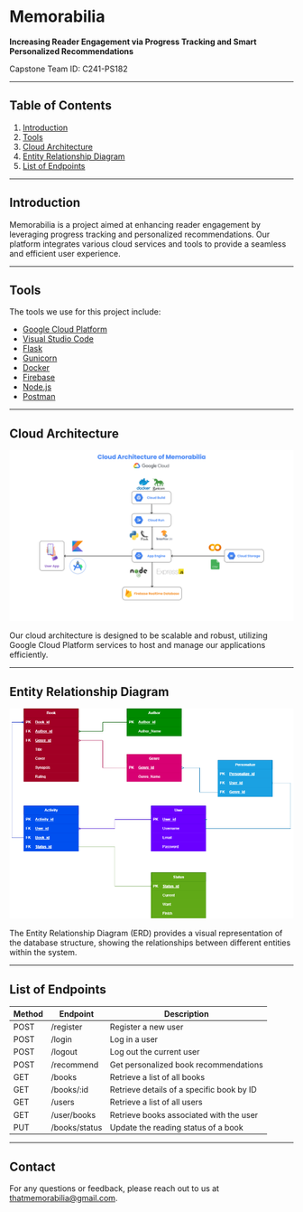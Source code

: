 
# Memorabilia
**Increasing Reader Engagement via Progress Tracking and Smart Personalized Recommendations**

Capstone Team ID: C241-PS182

---

## Table of Contents
1. [Introduction](#introduction)
2. [Tools](#tools)
3. [Cloud Architecture](#cloud-architecture)
4. [Entity Relationship Diagram](#entity-relationship-diagram)
5. [List of Endpoints](#list-of-endpoints)

---

## Introduction
Memorabilia is a project aimed at enhancing reader engagement by leveraging progress tracking and personalized recommendations. Our platform integrates various cloud services and tools to provide a seamless and efficient user experience.

---

## Tools
The tools we use for this project include:

- [Google Cloud Platform](https://console.cloud.google.com)
- [Visual Studio Code](https://code.visualstudio.com)
- [Flask](https://flask.palletsprojects.com/en/3.0.x/)
- [Gunicorn](https://gunicorn.org/)
- [Docker](https://www.docker.com)
- [Firebase](https://firebase.google.com)
- [Node.js](https://nodejs.org/en)
- [Postman](https://www.postman.com)

---

## Cloud Architecture
<p align="center">
  <img src="documentation/Cloud Architecture.png" alt="Cloud Architecture" width="700" height="auto" />
</p>

Our cloud architecture is designed to be scalable and robust, utilizing Google Cloud Platform services to host and manage our applications efficiently.

---

## Entity Relationship Diagram
<p align="center">
  <img src="documentation/Entity Relationship Diagram.png" alt="Entity Relationship Diagram" width="700" height="auto" />
</p>

The Entity Relationship Diagram (ERD) provides a visual representation of the database structure, showing the relationships between different entities within the system.

---

## List of Endpoints

| Method | Endpoint            | Description                                |
|--------|---------------------|--------------------------------------------|
| POST   | /register           | Register a new user                        |
| POST   | /login              | Log in a user                              |
| POST   | /logout             | Log out the current user                   |
| POST   | /recommend          | Get personalized book recommendations      |
| GET    | /books              | Retrieve a list of all books               |
| GET    | /books/:id          | Retrieve details of a specific book by ID  |
| GET    | /users              | Retrieve a list of all users               |
| GET    | /user/books         | Retrieve books associated with the user    |
| PUT    | /books/status       | Update the reading status of a book        |



---

## Contact
For any questions or feedback, please reach out to us at [thatmemorabilia@gmail.com](mailto:thatmemorabilia@gmail.com).
